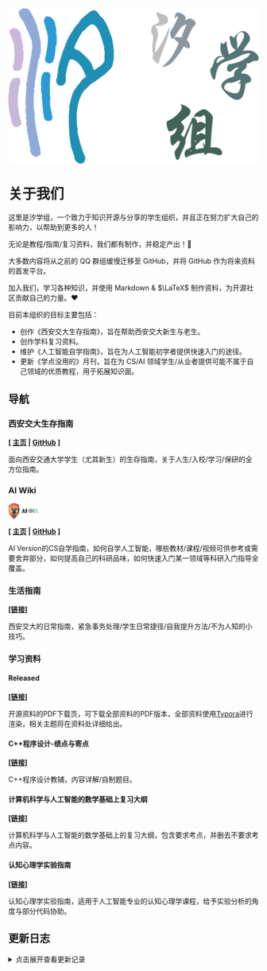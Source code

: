 <img src="./images/title.png" alt="title" style="display: block; margin: 0 auto; zoom: 50%;">

# 关于我们

这里是汐学组，一个致力于知识开源与分享的学生组织，并且正在努力扩大自己的影响力，以帮助到更多的人！

无论是教程/指南/复习资料，我们都有制作，并稳定产出！🎉

大多数内容将从之前的 QQ 群组缓慢迁移至 GitHub，并将 GitHub 作为将来资料的首发平台。

加入我们，学习各种知识，并使用 Markdown & $\LaTeX$ 制作资料，为开源社区贡献自己的力量。❤️

目前本组织的目标主要包括：

- 创作《西安交大生存指南》，旨在帮助西安交大新生与老生。
- 创作学科复习资料。
- 维护《人工智能自学指南》，旨在为人工智能初学者提供快速入门的途径。
- 更新《学点没用的》月刊，旨在为 CS/AI 领域学生/从业者提供可能不属于自己领域的优质教程，用于拓展知识面。

## 导航

### 西安交大生存指南

**\[ [主页](https://xistudygroup.github.io/SurviveXJTU/) | [GitHub](https://github.com/XiStudyGroup/SurviveXJTU/) \]**

面向西安交通大学学生（尤其新生）的生存指南，关于人生/入校/学习/保研的全方位指南。

### AI Wiki

<img src="./images/aiwiki.png" alt="title" style="display: block;  zoom: 6%;">

**\[ [主页](https://aidiy.icu) | [GitHub](https://github.com/Axi404/ai-self-learning/) \]**

AI Version的CS自学指南，如何自学人工智能，哪些教材/课程/视频可供参考或需要舍弃部分，如何提高自己的科研品味，如何快速入门某一领域等科研入门指导全覆盖。

### 生活指南

**\[[链接](生活指南.md)\]**

西安交大的日常指南，紧急事务处理/学生日常捷径/自我提升方法/不为人知的小技巧。

### 学习资料

#### Released

**\[[链接](学习资料/Released.md)\]**

开源资料的PDF下载页，可下载全部资料的PDF版本，全部资料使用[Typora](https://typora.io)进行渲染，相关主题将在资料处详细给出。

#### C++程序设计-绩点与寄点

**\[[链接](学习资料/C++程序设计-绩点与寄点.md)\]**

C++程序设计教辅，内容详解/自制题目。

#### 计算机科学与人工智能的数学基础上复习大纲

**\[[链接](学习资料/计算机科学与人工智能的数学基础上复习大纲.md)\]**

计算机科学与人工智能的数学基础上的复习大纲，包含要求考点，并删去不要求考点内容。

#### 认知心理学实验指南

**\[[链接](学习资料/认知心理学实验指南.md)\]**

认知心理学实验指南，适用于人工智能专业的认知心理学课程，给予实验分析的角度与部分代码协助。

## 更新日志

<details>
  <summary>点击展开查看更新记录</summary>

    <p><strong>2024/7/2|人工智能新生指南<code>v2.0.0</code></strong>：基于《人工智能新生指南》第一版内容进行的大量的修订，添加了保研外校板块，优化了全部的内容。发布《人工智能新生指南》第二版。（当前待发布）</p>

    <p><strong>2024/6/17|汐学组主页<code>v0.1.0</code></strong>：全面优化主页导航逻辑与内容。</p>

    <p><strong>2024/6/17|西安交大生存指南<code>v1.0.0</code></strong>：基于《人工智能新生指南》完全重写的适用于西安交大全体新生的生存指南，关于人生/入校/学习/保研的全方位指南。</p>

    <p><strong>2024/6/11|人工智能新生指南<code>v2.0.0 beta</code></strong>：基于《人工智能新生指南》第一版内容进行的大量的修订。完成保研外校部分。</p>

    <p><strong>2024/6/11|人工智能新生指南<code>v2.0.0 alpha</code></strong>：基于《人工智能新生指南》第一版内容进行的大量的修订。</p>

    <p><strong>2024/6/11|生活指南<code>v0.1.0</code></strong>：添加《生活指南》，从《人工智能新生指南》中截取生活相关内容单独开设，关于在西安交大生存的部分小技巧。</p>

    <p><strong>2024/6/10|C++程序设计-绩点与寄点<code>v1.0.0</code></strong>：添加《C++程序设计-绩点与寄点》第一版内容，基于之前内容进行了少量的修订，为《C++程序设计》这门课程的系统复习指南，涵盖绝大多数考点知识，并附有少量练习题。</p>

    <p><strong>2024/6/10|汐学组主页<code>v0.1.0</code></strong>：主页建立，具备基础功能。</p>

    <p><strong>2023/12/1|人工智能新生指南<code>v1.0.0</code></strong>：添加《人工智能新生指南》第一版内容，包括以下内容：入学准备/学习成绩与学习方法/学习路线/保研相关/竞赛/科研/附录（德育分计算方式）</p>
</details>